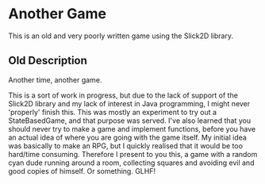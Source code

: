# Another Game

This is an old and very poorly written game using the Slick2D library.

## Old Description

Another time, another game.

This is a sort of work in progress, but due to the lack of support of the
Slick2D library and my lack of interest in Java programming, I might never
'properly' finish this. This was mostly an experiment to try out a
StateBasedGame, and that purpose was served. I've also learned that you
should never try to make a game and implement functions, before you
have an actual idea of where you are going with the game itself. My
initial idea was basically to make an RPG, but I quickly realised that it
would be too hard/time consuming. Therefore I present to you this, a game
with a random cyan dude running around a room, collecting squares and
avoiding evil and good copies of himself. Or something.
GLHF!

